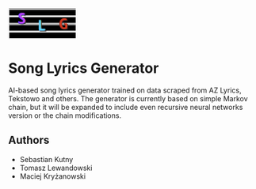 ![Logo SLG](slg-logo.png)

# Song Lyrics Generator
AI-based song lyrics generator trained on data scraped from AZ Lyrics, Tekstowo and others. The generator is currently based on simple Markov chain,
but it will be expanded to include even recursive neural networks version or the chain modifications.

## Authors
- Sebastian Kutny
- Tomasz Lewandowski
- Maciej Kryżanowski
